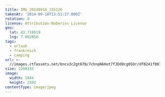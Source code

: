```yaml
---
title: IMG_20140918_155126
takenAt: '2014-09-18T13:51:27.000Z'
rotation: 0
license: Attribution-NoDerivs License
geo:
  lat: 43.718819
  lng: 7.062858
tags:
  - urlaub
  - frankreich
  - camping
url: >-
  //images.ctfassets.net/bncv3c2gt878/7chnpNkHut7fJDd8cg0SOr/df8241f08750d8fa1077dad60b7f1814/img_20140918_155126_28278730636_o
size: 1200335
image:
  width: 1944
  height: 2592
contentType: image/jpeg
---
```


